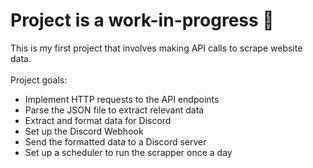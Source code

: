 # Project is a work-in-progress 🔨

This is my first project that involves making API calls to scrape website data. <br/>
<br/>Project goals:
- Implement HTTP requests to the API endpoints
- Parse the JSON file to extract relevant data
- Extract and format data for Discord
- Set up the Discord Webhook
- Send the formatted data to a Discord server
- Set up a scheduler to run the scrapper once a day

